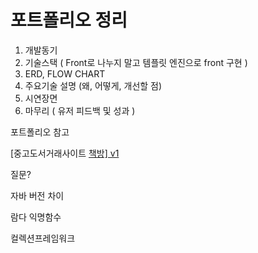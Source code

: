 # 포트폴리오 정리

1. 개발동기
2. 기술스택 ( Front로 나누지 말고 템플릿 엔진으로 front 구현 )
3. ERD, FLOW CHART
4. 주요기술 설명 (왜, 어떻게, 개선할 점)
5. 시연장면
6. 마무리 ( 유저 피드백 및 성과 )

포트폴리오 참고

[중고도서거래사이트 [책방\] v1](https://www.notion.so/v1-3f000c565c27497587b07a24d0b79901)

질문?

자바 버전 차이

람다 익명함수

컬렉션프레임워크